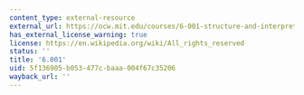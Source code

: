 ```yaml
---
content_type: external-resource
external_url: https://ocw.mit.edu/courses/6-001-structure-and-interpretation-of-computer-programs-spring-2005/
has_external_license_warning: true
license: https://en.wikipedia.org/wiki/All_rights_reserved
status: ''
title: '6.001'
uid: 5f136905-b053-477c-baaa-004f67c35206
wayback_url: ''
---
```

